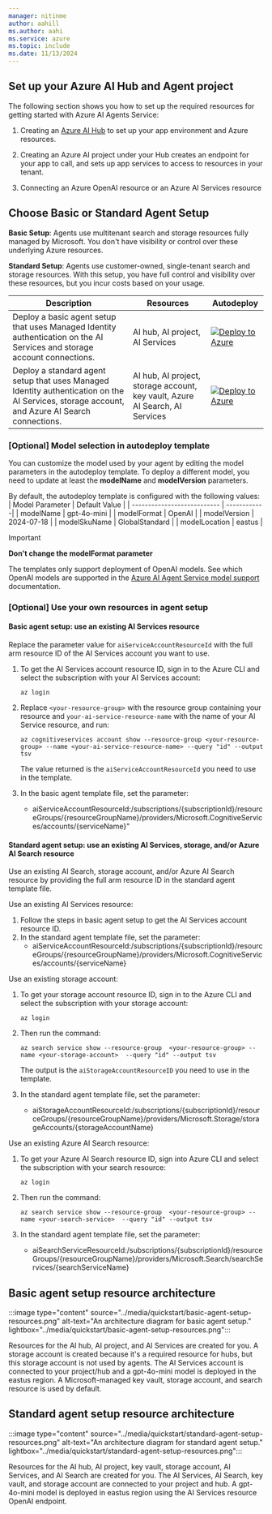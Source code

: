 ```yaml
---
manager: nitinme
author: aahill
ms.author: aahi
ms.service: azure
ms.topic: include
ms.date: 11/13/2024
---
```


## Set up your Azure AI Hub and Agent project

The following section shows you how to set up the required resources for getting started with Azure AI Agents Service: 

1. Creating an [Azure AI Hub](../../../ai-studio/quickstarts/get-started-playground.md) to set up your app environment and Azure resources.

1. Creating an Azure AI project under your Hub creates an endpoint for your app to call, and sets up app services to access to resources in your tenant.

1. Connecting an Azure OpenAI resource or an Azure AI Services resource


## Choose Basic or Standard Agent Setup
   
**Basic Setup**:  Agents use multitenant search and storage resources fully managed by Microsoft. You don't have visibility or control over these underlying Azure resources.

**Standard Setup**: Agents use customer-owned, single-tenant search and storage resources. With this setup, you have full control and visibility over these resources, but you incur costs based on your usage.

| Description   | Resources  | Autodeploy |
| -----------------------------------------------| -----------------------|----------------------|
| Deploy a basic agent setup that uses Managed Identity authentication on the AI Services and storage account connections. | AI hub, AI project, AI Services | [![Deploy to Azure](https://aka.ms/deploytoazurebutton)](https://portal.azure.com/#create/Microsoft.Template/uri/https%3A%2F%2Fraw.githubusercontent.com%2FAzure%2Fazure-quickstart-templates%2Fmaster%2Fquickstarts%2Fmicrosoft.azure-ai-agent-service%2Fbasic-agent-identity%2Fazuredeploy.json) |
| Deploy a standard agent setup that uses Managed Identity authentication on the AI Services, storage account, and Azure AI Search connections. |AI hub, AI project, storage account, key vault, Azure AI Search, AI Services | [![Deploy to Azure](https://aka.ms/deploytoazurebutton)](https://portal.azure.com/#create/Microsoft.Template/uri/https%3A%2F%2Fraw.githubusercontent.com%2FAzure%2Fazure-quickstart-templates%2Frefs%2Fheads%2Fmaster%2Fquickstarts%2Fmicrosoft.azure-ai-agent-service%2Fstandard-agent%2Fazuredeploy.json)|

### [Optional] Model selection in autodeploy template
You can customize the model used by your agent by editing the model parameters in the autodeploy template. To deploy a different model, you need to update at least the **modelName** and **modelVersion** parameters. 

By default, the autodeploy template is configured with the following values:
| Model Parameter | Default Value |
| --------------------------- | ------------|
| modelName | gpt-4o-mini |
| modelFormat | OpenAI |
| modelVersion | 2024-07-18 |
| modelSkuName | GlobalStandard |
| modelLocation | eastus |
 
> [!IMPORTANT]
> **Don't change the modelFormat parameter** 
>
> The templates only support deployment of OpenAI models. See which OpenAI models are supported in the [Azure AI Agent Service model support](./concepts/model-region-support.md) documentation.


### [Optional] Use your own resources in agent setup


#### Basic agent setup: use an existing AI Services resource 

Replace the parameter value for `aiServiceAccountResourceId` with the full arm resource ID of the AI Services account you want to use.

1. To get the AI Services account resource ID, sign in to the Azure CLI and select the subscription with your AI Services account:
       
    ```az login``` 
2. Replace `<your-resource-group>` with the resource group containing your resource and `your-ai-service-resource-name` with the name of your AI Service resource, and run:
    
    ```az cognitiveservices account show --resource-group <your-resource-group> --name <your-ai-service-resource-name> --query "id" --output tsv```

    The value returned is the `aiServiceAccountResourceId` you need to use in the template.

2. In the basic agent template file, set the parameter:
    - aiServiceAccountResourceId:/subscriptions/{subscriptionId}/resourceGroups/{resourceGroupName}/providers/Microsoft.CognitiveServices/accounts/{serviceName}"

#### Standard agent setup: use an existing AI Services, storage, and/or Azure AI Search resource 

Use an existing AI Search, storage account, and/or Azure AI Search resource by providing the full arm resource ID in the standard agent template file.

Use an existing AI Services resource:
1. Follow the steps in basic agent setup to get the AI Services account resource ID.
2. In the standard agent template file, set the parameter:
    - aiServiceAccountResourceId:/subscriptions/{subscriptionId}/resourceGroups/{resourceGroupName}/providers/Microsoft.CognitiveServices/accounts/{serviceName}

Use an existing storage account:
1. To get your storage account resource ID, sign in to the Azure CLI and select the subscription with your storage account: 
    
    ```az login``` 
2. Then run the command:

    ```az search service show --resource-group  <your-resource-group> --name <your-storage-account>  --query "id" --output tsv```
    
     The output is the `aiStorageAccountResourceID` you need to use in the template.
3. In the standard agent template file, set the parameter:
    - aiStorageAccountResourceId:/subscriptions/{subscriptionId}/resourceGroups/{resourceGroupName}/providers/Microsoft.Storage/storageAccounts/{storageAccountName}

Use an existing Azure AI Search resource:
1. To get your Azure AI Search resource ID, sign into Azure CLI and select the subscription with your search resource: 
    
    ```az login```
2. Then run the command:
    
    ```az search service show --resource-group  <your-resource-group> --name <your-search-service>  --query "id" --output tsv```
3. In the standard agent template file, set the parameter:
    - aiSearchServiceResourceId:/subscriptions/{subscriptionId}/resourceGroups/{resourceGroupName}/providers/Microsoft.Search/searchServices/{searchServiceName}

## Basic agent setup resource architecture
:::image type="content" source="../media/quickstart/basic-agent-setup-resources.png" alt-text="An architecture diagram for basic agent setup." lightbox="../media/quickstart/basic-agent-setup-resources.png":::

Resources for the AI hub, AI project, and AI Services are created for you. A storage account is created because it's a required resource for hubs, but this storage account is not used by agents. The AI Services account is connected to your project/hub and a gpt-4o-mini model is deployed in the eastus region. A Microsoft-managed key vault, storage account, and search resource is used by default.

## Standard agent setup resource architecture
:::image type="content" source="../media/quickstart/standard-agent-setup-resources.png" alt-text="An architecture diagram for standard agent setup." lightbox="../media/quickstart/standard-agent-setup-resources.png":::

Resources for the AI hub, AI project, key vault, storage account, AI Services, and AI Search are created for you. The AI Services, AI Search, key vault, and storage account are connected to your project and hub. A gpt-4o-mini model is deployed in eastus region using the AI Services resource OpenAI endpoint.